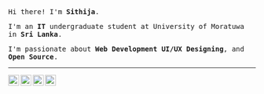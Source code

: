 <p><samp>Hi there! I'm <b>Sithija</b>.</samp></p>
<p><samp>I'm an <b>IT</b> undergraduate student at University of Moratuwa in <b>Sri Lanka</b>.</samp></p>
<p><samp>I'm passionate about  <b>Web Development</b> <b>UI/UX Designing</b>, and <b>Open Source</b>.</samp></p>
<hr>
<p>
  <a href="https://www.linkedin.com/in/sithija-shehara-6a0a6815b/">
    <img align="left" alt="Felipe's LinkdeIn" width="22px" src="https://cdn.jsdelivr.net/npm/simple-icons@3.5.0/icons/linkedin.svg" />
  </a>
  <a href="mailto:nsithijashehara@gmail.com">
    <img align="left" alt="GMail" width="22px" src="https://cdn.jsdelivr.net/npm/simple-icons@3.5.0/icons/gmail.svg" />
  </a>
  <a href="https://instagram.com/sithija_shehara">
    <img align="left" alt="Felipe's Instagram" width="22px" src="https://cdn.jsdelivr.net/npm/simple-icons@3.5.0/icons/instagram.svg" />
  </a>
  <a href="https://www.hackerrank.com/nsithijashehara?hr_r=1">
    <img align="left" alt="HackerRank Profile" width="22px" src="https://cdn.jsdelivr.net/npm/simple-icons@3.5.0/icons/hackerrank.svg" />
  </a>
</p>

